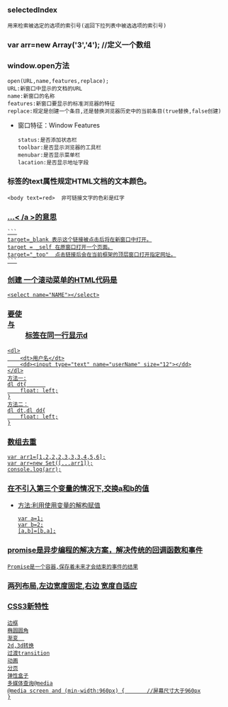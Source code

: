 ### selectedIndex
	用来检索被选定的选项的索引号(返回下拉列表中被选选项的索引号)

### var arr=new Array('3','4'); //定义一个数组

### window.open方法
	open(URL,name,features,replace);
	URL:新窗口中显示的文档的URL
	name:新窗口的名称
	features:新窗口要显示的标准浏览器的特征
	replace:规定是创建一个条目,还是替换浏览器历史中的当前条目(true替换,false创建)
*	窗口特征：Window Features
	```
	status:是否添加状态栏
	toolbar:是否显示浏览器的工具栏
	menubar:是否显示菜单栏
	lacation:是否显示地址字段
	```

###	<body>标签的text属性规定HTML文档的文本颜色。
	<body text=red>  非可链接文字的色彩是红字

### <a href=URL target=\_blank>...< /a >的意思
	```
	target=_blank 表示这个链接被点击后将在新窗口中打开。
	target = _self 在原窗口打开一个页面。
	target="_top"  点击链接后会在当前框架的顶层窗口打开指定网址。
	```

### 创建	一个滚动菜单的HTML代码是
	<select name="NAME"></select>

### 要使<dt>与<dd>标签在同一行显示d
	<dl>
		<dt>用户名</dt>
		<dd><input type="text" name="userName" size="12"></dd>
	</dl>
	方法一:
	dl dt{		
		float: left;
	}
	方法二：
	dl dt,dl dd{
		float: left;
	}

### 数组去重
	var arr1=[1,2,2,2,3,3,3,4,5,6];
	var arr=new Set([...arr1]);
	console.log(arr);

### 在不引入第三个变量的情况下,交换a和b的值	
* 	方法:利用使用变量的解构赋值
	```
	var a=1;
	var b=2;
	[a,b]=[b,a];
	```

### promise是异步编程的解决方案，解决传统的回调函数和事件
	Promise是一个容器,保存着未来才会结束的事件的结果

### 两列布局,左边宽度固定,右边	宽度自适应

### CSS3新特性
	边框
	椭圆圆角
	渐变	
	2d,3d转换
	过渡transition
	动画
	分页
	弹性盒子
	多媒体查询@media
	@media screen and (min-width:960px)	{		//屏幕尺寸大于960px
	}
	






